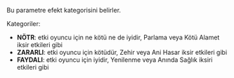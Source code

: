 Bu parametre efekt kategorisini belirler.

Kategoriler:

- **NÖTR**: etki oyuncu için ne kötü ne de iyidir, Parlama veya Kötü Alamet iksir etkileri gibi
- **ZARARLI**: etki oyuncu için kötüdür, Zehir veya Ani Hasar iksir etkileri gibi
- **FAYDALI**: etki oyuncu için iyidir, Yenilenme veya Anında Sağlık iksiri etkileri gibi